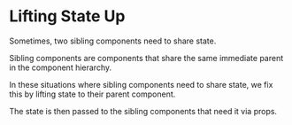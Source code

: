 # Lifting State Up

Sometimes, two sibling components need to share state.

Sibling components are components that share the same immediate parent in the component hierarchy.

In these situations where sibling components need to share state, we fix this by lifting state to their parent
component.

The state is then passed to the sibling components that need it via props.